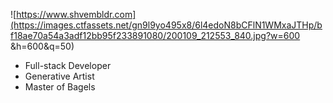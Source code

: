 ![https://www.shvembldr.com](https://images.ctfassets.net/gn9l9yo495x8/6l4edoN8bCFlN1WMxaJTHp/bf18ae70a54a3adf12bb95f233891080/200109_212553_840.jpg?w=600 &h=600&q=50)

 - Full-stack Developer
 - Generative Artist
 - Master of Bagels
